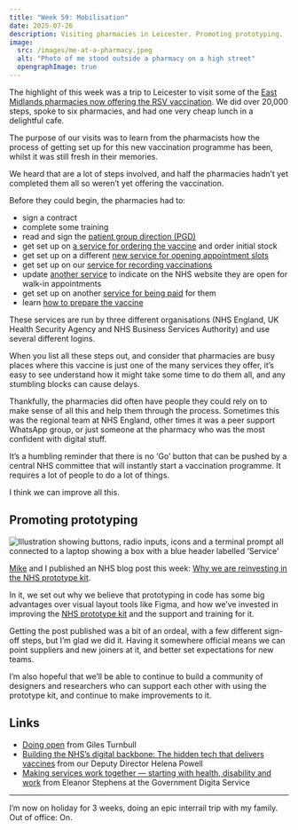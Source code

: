 ```yaml
---
title: "Week 59: Mobilisation"
date: 2025-07-26
description: Visiting pharmacies in Leicester. Promoting prototyping.
image:
  src: /images/me-at-a-pharmacy.jpeg
  alt: "Photo of me stood outside a pharmacy on a high street"
  opengraphImage: true
---
```


The highlight of this week was a trip to Leicester to visit some of the [East Midlands pharmacies now offering the RSV vaccination](https://www.england.nhs.uk/midlands/2025/07/08/east-midlands-pharmacies-begin-roll-out-of-free-rsv-vaccine/). We did over 20,000 steps, spoke to six pharmacies, and had one very cheap lunch in a delightful cafe.

The purpose of our visits was to learn from the pharmacists how the process of getting set up for this new vaccination programme has been, whilst it was still fresh in their memories.

We heard that are a lot of steps involved, and half the pharmacies hadn’t yet completed them all so weren’t yet offering the vaccination.

Before they could begin, the pharmacies had to:

* sign a contract
* complete some training
* read and sign the [patient group direction (PGD)](https://www.gov.uk/government/publications/respiratory-syncytial-virus-rsv-vaccine-pgd-template)
* get set up on [a service for ordering the vaccine](https://www.service-catalogue.nhs.uk/services/Immform) and order initial stock
* get set up on a different [new service for opening appointment slots](https://www.service-catalogue.nhs.uk/services/manage-your-appointments)
* get set up on our [service for recording vaccinations](https://www.service-catalogue.nhs.uk/services/record-a-vaccination)
* update [another service](https://www.service-catalogue.nhs.uk/services/profile-manager) to indicate on the NHS website they are open for walk-in appointments
* get set up on another [service for being paid](https://www.service-catalogue.nhs.uk/services/manage-your-service-pharmacy) for them
* learn [how to prepare the vaccine](https://media.pfizerpro.com/?media=6368843033112)

These services are run by three different organisations (NHS England, UK Health Security Agency and NHS Business Services Authority) and use several different logins.

When you list all these steps out, and consider that pharmacies are busy places where this vaccine is just one of the many services they offer, it’s easy to see understand how it might take some time to do them all, and any stumbling blocks can cause delays.

Thankfully, the pharmacies did often have people they could rely on to make sense of all this and help them through the process. Sometimes this was the regional team at NHS England, other times it was a peer support WhatsApp group, or just someone at the pharmacy who was the most confident with digital stuff.

It’s a humbling reminder that there is no ‘Go’ button that can be pushed by a central NHS committee that will instantly start a vaccination programme. It requires a lot of people to do a lot of things.

I think we can improve all this.

## Promoting prototyping

![Illustration showing buttons, radio inputs, icons and a terminal prompt all connected to a laptop showing a box with a blue header labelled ‘Service’](/images/prototype-kit-blog-header.png )

[Mike](https://mikegallagher.org) and I published an NHS blog post this week: [Why we are reinvesting in the NHS prototype kit](https://digital.nhs.uk/blog/design-matters/2025/why-we-are-reinvesting-in-the-nhs-prototype-kit).

In it, we set out why we believe that prototyping in code has some big advantages over visual layout tools like Figma, and how we’ve invested in improving the [NHS prototype kit](https://prototype-kit.service-manual.nhs.uk) and the support and training for it.

Getting the post published was a bit of an ordeal, with a few different sign-off steps, but I’m glad we did it. Having it somewhere official means we can point suppliers and new joiners at it, and better set expectations for new teams.

I’m also hopeful that we’ll be able to continue to build a community of designers and researchers who can support each other with using the prototype kit, and continue to make improvements to it.

## Links

* [Doing open](https://gilest.org/doingopen/) from Giles Turnbull
* [Building the NHS’s digital backbone: The hidden tech that delivers vaccines](https://www.linkedin.com/pulse/building-nhss-digital-backbone-hidden-tech-delivers-vaccines-powell-k9d2e/) from our Deputy Director Helena Powell
* [Making services work together — starting with health, disability and work](https://gds.blog.gov.uk/2025/06/04/making-services-work-together-starting-with-health-disability-and-work/) from Eleanor Stephens at the Government Digita Service

---

I’m now on holiday for 3 weeks, doing an epic interrail trip with my family. Out of office: On.
